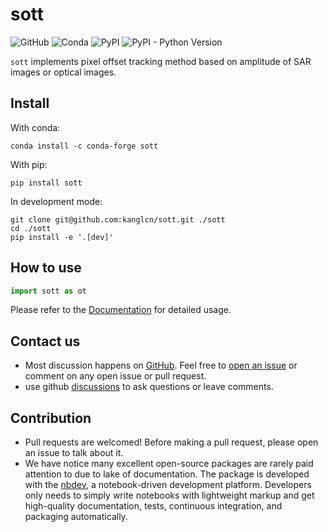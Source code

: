 sott
================

<!-- WARNING: THIS FILE WAS AUTOGENERATED! DO NOT EDIT! -->

![GitHub](https://img.shields.io/github/license/kanglcn/sott?color=g.png)
![Conda](https://img.shields.io/conda/v/conda-forge/sott.png)
![PyPI](https://img.shields.io/pypi/v/sott.png) ![PyPI - Python
Version](https://img.shields.io/pypi/pyversions/sott.png)

`sott` implements pixel offset tracking method based on amplitude of SAR
images or optical images.

## Install

With conda:

    conda install -c conda-forge sott

With pip:

    pip install sott

In development mode:

    git clone git@github.com:kanglcn/sott.git ./sott
    cd ./sott
    pip install -e '.[dev]'

## How to use

``` python
import sott as ot
```

Please refer to the [Documentation](https://kanglcn.github.io/sott) for
detailed usage.

## Contact us

- Most discussion happens on [GitHub](https://github.com/kanglcn/sott).
  Feel free to [open an
  issue](https://github.com/kanglcn/sott/issues/new) or comment on any
  open issue or pull request.
- use github [discussions](https://github.com/kanglcn/sott/discussions)
  to ask questions or leave comments.

## Contribution

- Pull requests are welcomed! Before making a pull request, please open
  an issue to talk about it.
- We have notice many excellent open-source packages are rarely paid
  attention to due to lake of documentation. The package is developed
  with the [nbdev](https://nbdev.fast.ai/), a notebook-driven
  development platform. Developers only needs to simply write notebooks
  with lightweight markup and get high-quality documentation, tests,
  continuous integration, and packaging automatically.
